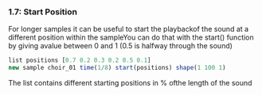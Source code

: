 
### 1.7: Start Position

For longer samples it can be useful to start the playbackof the sound at a different position within the sampleYou can do that with the start() function by giving avalue between 0 and 1 (0.5 is halfway through the sound)

```js
list positions [0.7 0.2 0.3 0.2 0.5 0.1]
new sample choir_01 time(1/8) start(positions) shape(1 100 1)

```
The list contains different starting positions in % ofthe length of the sound
